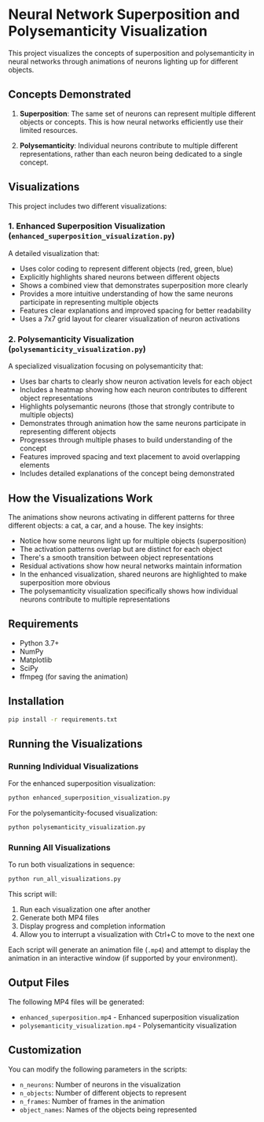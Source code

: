 # Neural Network Superposition and Polysemanticity Visualization

This project visualizes the concepts of superposition and polysemanticity in neural networks through animations of neurons lighting up for different objects.

## Concepts Demonstrated

1. **Superposition**: The same set of neurons can represent multiple different objects or concepts. This is how neural networks efficiently use their limited resources.

2. **Polysemanticity**: Individual neurons contribute to multiple different representations, rather than each neuron being dedicated to a single concept.

## Visualizations

This project includes two different visualizations:

### 1. Enhanced Superposition Visualization (`enhanced_superposition_visualization.py`)

A detailed visualization that:
- Uses color coding to represent different objects (red, green, blue)
- Explicitly highlights shared neurons between different objects
- Shows a combined view that demonstrates superposition more clearly
- Provides a more intuitive understanding of how the same neurons participate in representing multiple objects
- Features clear explanations and improved spacing for better readability
- Uses a 7x7 grid layout for clearer visualization of neuron activations

### 2. Polysemanticity Visualization (`polysemanticity_visualization.py`)

A specialized visualization focusing on polysemanticity that:
- Uses bar charts to clearly show neuron activation levels for each object
- Includes a heatmap showing how each neuron contributes to different object representations
- Highlights polysemantic neurons (those that strongly contribute to multiple objects)
- Demonstrates through animation how the same neurons participate in representing different objects
- Progresses through multiple phases to build understanding of the concept
- Features improved spacing and text placement to avoid overlapping elements
- Includes detailed explanations of the concept being demonstrated

## How the Visualizations Work

The animations show neurons activating in different patterns for three different objects: a cat, a car, and a house. The key insights:

- Notice how some neurons light up for multiple objects (superposition)
- The activation patterns overlap but are distinct for each object
- There's a smooth transition between object representations
- Residual activations show how neural networks maintain information
- In the enhanced visualization, shared neurons are highlighted to make superposition more obvious
- The polysemanticity visualization specifically shows how individual neurons contribute to multiple representations

## Requirements

- Python 3.7+
- NumPy
- Matplotlib
- SciPy
- ffmpeg (for saving the animation)

## Installation

```bash
pip install -r requirements.txt
```

## Running the Visualizations

### Running Individual Visualizations

For the enhanced superposition visualization:
```bash
python enhanced_superposition_visualization.py
```

For the polysemanticity-focused visualization:
```bash
python polysemanticity_visualization.py
```

### Running All Visualizations

To run both visualizations in sequence:
```bash
python run_all_visualizations.py
```

This script will:
1. Run each visualization one after another
2. Generate both MP4 files
3. Display progress and completion information
4. Allow you to interrupt a visualization with Ctrl+C to move to the next one

Each script will generate an animation file (`.mp4`) and attempt to display the animation in an interactive window (if supported by your environment).

## Output Files

The following MP4 files will be generated:
- `enhanced_superposition.mp4` - Enhanced superposition visualization
- `polysemanticity_visualization.mp4` - Polysemanticity visualization

## Customization

You can modify the following parameters in the scripts:
- `n_neurons`: Number of neurons in the visualization
- `n_objects`: Number of different objects to represent
- `n_frames`: Number of frames in the animation
- `object_names`: Names of the objects being represented 